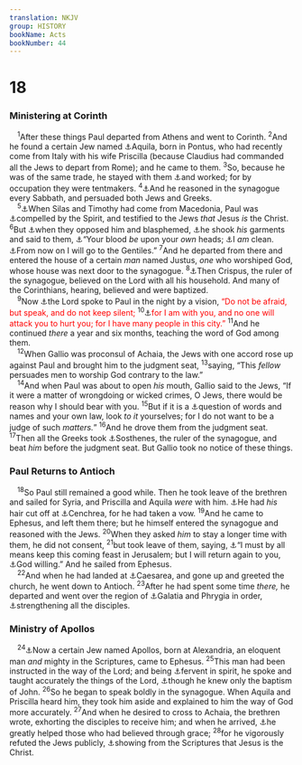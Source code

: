 ```yaml
---
translation: NKJV
group: HISTORY
bookName: Acts 
bookNumber: 44
---
```


<div class="title"><h1>18</h1><h3>Ministering at Corinth</h3></div>
<span class="verse cong_18_1"> <sup>1</sup>After these things Paul departed from Athens and went to Corinth. </span>
<span class="verse cong_18_2"><sup>2</sup>And he found a certain Jew named <a data-toggle="tooltip" data-placement="bottom" title="Rom. 16:3; 1 Cor. 16:19; 2 Tim. 4:19">⚓</a>Aquila, born in Pontus, who had recently come from Italy with his wife Priscilla (because Claudius had commanded all the Jews to depart from Rome); and he came to them. </span>
<span class="verse cong_18_3"><sup>3</sup>So, because he was of the same trade, he stayed with them <a data-toggle="tooltip" data-placement="bottom" title="Acts 20:34; 1 Cor. 4:12; 9:14; 2 Cor. 11:7; 12:13; 1 Thess. 2:9; 4:11; 2 Thess. 3:8">⚓</a>and worked; for by occupation they were tentmakers. </span>
<span class="verse cong_18_4"><sup>4</sup><a data-toggle="tooltip" data-placement="bottom" title="Acts 17:2">⚓</a>And he reasoned in the synagogue every Sabbath, and persuaded both Jews and Greeks.<br/></span>
<span class="verse cong_18_5"> <sup>5</sup><a data-toggle="tooltip" data-placement="bottom" title="Acts 17:14, 15">⚓</a>When Silas and Timothy had come from Macedonia, Paul was <a data-toggle="tooltip" data-placement="bottom" title="Acts 18:28">⚓</a>compelled by the Spirit, and testified to the Jews <i>that</i> Jesus <i>is</i> the Christ. </span>
<span class="verse cong_18_6"><sup>6</sup>But <a data-toggle="tooltip" data-placement="bottom" title="Acts 13:45">⚓</a>when they opposed him and blasphemed, <a data-toggle="tooltip" data-placement="bottom" title="Neh. 5:13; Matt. 10:14; Acts 13:51">⚓</a>he shook <i>his</i> garments and said to them, <a data-toggle="tooltip" data-placement="bottom" title="Lev. 20:9, 11, 12; 2 Sam. 1:16; 1 Kin. 2:33; Ezek. 18:13; 33:4, 6, 8; Matt. 27:25; Acts 20:26">⚓</a>“Your blood <i>be</i> upon your <i>own</i> heads; <a data-toggle="tooltip" data-placement="bottom" title="(Ezek. 3:18, 19)">⚓</a>I <i>am</i> clean. <a data-toggle="tooltip" data-placement="bottom" title="Acts 13:46–48; 28:28">⚓</a>From now on I will go to the Gentiles.” </span>
<span class="verse cong_18_7"><sup>7</sup>And he departed from there and entered the house of a certain <i>man</i> named Justus, <i>one</i> who worshiped God, whose house was next door to the synagogue. </span>
<span class="verse cong_18_8"><sup>8</sup><a data-toggle="tooltip" data-placement="bottom" title="1 Cor. 1:14">⚓</a>Then Crispus, the ruler of the synagogue, believed on the Lord with all his household. And many of the Corinthians, hearing, believed and were baptized.<br/></span>
<span class="verse cong_18_9"> <sup>9</sup>Now <a data-toggle="tooltip" data-placement="bottom" title="Acts 23:11">⚓</a>the Lord spoke to Paul in the night by a vision, <font color="red">“Do not be afraid, but speak, and do not keep silent;</font></span>
<span class="verse cong_18_10"><sup>10</sup><a data-toggle="tooltip" data-placement="bottom" title="Jer. 1:18, 19">⚓</a><font color="red">for I am with you, and no one will attack you to hurt you; for I have many people in this city.”</font></span>
<span class="verse cong_18_11"><sup>11</sup>And he continued <i>there</i> a year and six months, teaching the word of God among them.<br/></span>
<span class="verse cong_18_12"> <sup>12</sup>When Gallio was proconsul of Achaia, the Jews with one accord rose up against Paul and brought him to the judgment seat, </span>
<span class="verse cong_18_13"><sup>13</sup>saying, “This <i>fellow</i> persuades men to worship God contrary to the law.”<br/></span>
<span class="verse cong_18_14"> <sup>14</sup>And when Paul was about to open <i>his</i> mouth, Gallio said to the Jews, “If it were a matter of wrongdoing or wicked crimes, O Jews, there would be reason why I should bear with you. </span>
<span class="verse cong_18_15"><sup>15</sup>But if it is a <a data-toggle="tooltip" data-placement="bottom" title="Acts 23:29; 25:19">⚓</a>question of words and names and your own law, look <i>to</i> <i>it</i> yourselves; for I do not want to be a judge of such <i>matters.</i>” </span>
<span class="verse cong_18_16"><sup>16</sup>And he drove them from the judgment seat. </span>
<span class="verse cong_18_17"><sup>17</sup>Then all the Greeks took <a data-toggle="tooltip" data-placement="bottom" title="1 Cor. 1:1">⚓</a>Sosthenes, the ruler of the synagogue, and beat <i>him</i> before the judgment seat. But Gallio took no notice of these things.<br/></span>
<div class="title"><h3>Paul Returns to Antioch</h3></div>
<span class="verse cong_18_18"> <sup>18</sup>So Paul still remained a good while. Then he took leave of the brethren and sailed for Syria, and Priscilla and Aquila <i>were</i> with him. <a data-toggle="tooltip" data-placement="bottom" title="Num. 6:2, 5, 9, 18; Acts 21:24">⚓</a>He had <i>his</i> hair cut off at <a data-toggle="tooltip" data-placement="bottom" title="Rom. 16:1">⚓</a>Cenchrea, for he had taken a vow. </span>
<span class="verse cong_18_19"><sup>19</sup>And he came to Ephesus, and left them there; but he himself entered the synagogue and reasoned with the Jews. </span>
<span class="verse cong_18_20"><sup>20</sup>When they asked <i>him</i> to stay a longer time with them, he did not consent, </span>
<span class="verse cong_18_21"><sup>21</sup>but took leave of them, saying, <a data-toggle="tooltip" data-placement="bottom" title="Acts 19:21; 20:16">⚓</a>“I must by all means keep this coming feast in Jerusalem; but I will return again to you, <a data-toggle="tooltip" data-placement="bottom" title="1 Cor. 4:19; Heb. 6:3; James 4:15">⚓</a>God willing.” And he sailed from Ephesus.<br/></span>
<span class="verse cong_18_22"> <sup>22</sup>And when he had landed at <a data-toggle="tooltip" data-placement="bottom" title="Acts 8:40">⚓</a>Caesarea, and gone up and greeted the church, he went down to Antioch. </span>
<span class="verse cong_18_23"><sup>23</sup>After he had spent some time <i>there,</i> he departed and went over the region of <a data-toggle="tooltip" data-placement="bottom" title="Gal. 1:2">⚓</a>Galatia and Phrygia in order, <a data-toggle="tooltip" data-placement="bottom" title="Acts 14:22; 15:32, 41">⚓</a>strengthening all the disciples.<br/></span>
<div class="title"><h3>Ministry of Apollos</h3></div>
<span class="verse cong_18_24"> <sup>24</sup><a data-toggle="tooltip" data-placement="bottom" title="Acts 19:1; 1 Cor. 1:12; 3:4; 16:12; Titus 3:13">⚓</a>Now a certain Jew named Apollos, born at Alexandria, an eloquent man <i>and</i> mighty in the Scriptures, came to Ephesus. </span>
<span class="verse cong_18_25"><sup>25</sup>This man had been instructed in the way of the Lord; and being <a data-toggle="tooltip" data-placement="bottom" title="Rom. 12:11">⚓</a>fervent in spirit, he spoke and taught accurately the things of the Lord, <a data-toggle="tooltip" data-placement="bottom" title="(Matt. 3:1–11; Mark 1:7, 8; Luke 3:16, 17; 7:29; John 1:26, 33); Acts 19:3">⚓</a>though he knew only the baptism of John. </span>
<span class="verse cong_18_26"><sup>26</sup>So he began to speak boldly in the synagogue. When Aquila and Priscilla heard him, they took him aside and explained to him the way of God more accurately. </span>
<span class="verse cong_18_27"><sup>27</sup>And when he desired to cross to Achaia, the brethren wrote, exhorting the disciples to receive him; and when he arrived, <a data-toggle="tooltip" data-placement="bottom" title="1 Cor. 3:6">⚓</a>he greatly helped those who had believed through grace; </span>
<span class="verse cong_18_28"><sup>28</sup>for he vigorously refuted the Jews publicly, <a data-toggle="tooltip" data-placement="bottom" title="Acts 9:22; 17:3; 18:5">⚓</a>showing from the Scriptures that Jesus is the Christ.<br/></span>
